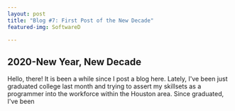 ```yaml
---
layout: post
title: "Blog #7: First Post of the New Decade"
featured-img: SoftwareD

---
```

## 2020-New Year, New Decade

Hello, there! It is been a while since I post a blog here. Lately, I've been just graduated college last month and trying to assert my skillsets as a programmer into the workforce within the Houston area. Since graduated, I've been
